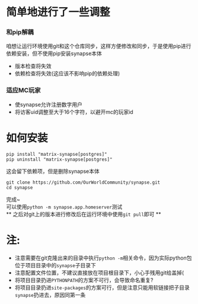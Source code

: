 
# 简单地进行了一些调整  
### 和pip解耦
咱想让运行环境使用git和这个仓库同步，这样方便修改和同步，于是使用pip进行依赖安装，但不使用pip安装synapse本体
* 版本检查将失效
* 依赖检查将失效(这应该不影响pip的依赖处理)

### 适应MC玩家
* 使synapse允许注册数字用户  
* 将访客uid调整至大于16个字符，以避开mc的玩家id

# 如何安装
```
pip install "matrix-synapse[postgres]"
pip uninstall "matrix-synapse[postgres]"
```
这会留下依赖项，但是删除synapse本体  
```
git clone https://github.com/OurWorldCommunity/synapse.git
cd synapse
```
完成~  
可以使用`python -m synapse.app.homeserver`测试  
** 之后对git上的版本进行修改后在运行环境中使用`git pull`即可 **

# 注:
* 注意需要在git克隆出来的目录中执行`python -m`相关命令，因为实际python包位于项目目录中的`synapse`子目录下
* 注意配置文件位置，不建议直接放在项目根目录下，小心手残用git给盖掉(
* 将项目目录扔进`PYTHONPATH`的方案不可行，会导致命名重复?
* 将项目目录扔进`site-packages`的方案可行，但是注意只能用软链接把子目录`synapse`扔进去，原因同第一条